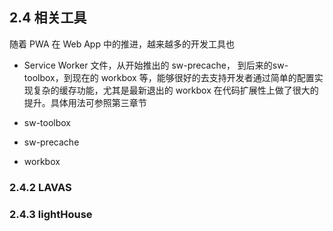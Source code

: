 ## 2.4 相关工具

随着 PWA 在 Web App 中的推进，越来越多的开发工具也

- Service Worker 文件，从开始推出的 sw-precache， 到后来的sw-toolbox，到现在的 workbox 等，能够很好的去支持开发者通过简单的配置实现复杂的缓存功能，尤其是最新退出的 workbox 在代码扩展性上做了很大的提升。具体用法可参照第三章节[]()
- sw-toolbox

- sw-precache

- workbox


### 2.4.2 LAVAS


### 2.4.3 lightHouse